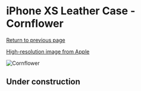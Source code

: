 # iPhone XS Leather Case - Cornflower

[Return to previous page](/iphone_x)

[High-resolution image from Apple](https://store.storeimages.cdn-apple.com/8756/as-images.apple.com/is/MVFX2?wid=4500&hei=4500&fmt=png)

<div style="width: 500px"><img src="/everyphone/MVFX2.png" alt="Cornflower"></div>

## Under construction
